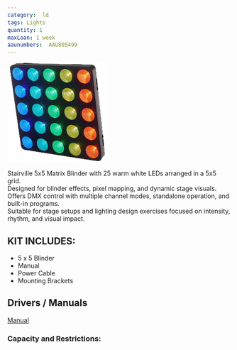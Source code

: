```yaml
---
category:  ld
tags: Lights
quantity: 1
maxLoan: 1 week
aaunumbers:  AAU805499
---
```

![5x5 Matrix Blinder](/assets/images/equip/5x5Stairville.png)

Stairville 5x5 Matrix Blinder with 25 warm white LEDs arranged in a 5x5 grid.<br>Designed for blinder effects, pixel mapping, and dynamic stage visuals.<br>Offers DMX control with multiple channel modes, standalone operation, and built-in programs.<br>Suitable for stage setups and lighting design exercises focused on intensity, rhythm, and visual impact.
## KIT INCLUDES:
-  5 x 5 Blinder
- Manual
- Power Cable
- Mounting Brackets

## Drivers / Manuals
[Manual](https://images.thomann.de/pics/atg/atgdata/document/manual/278014_c_278014_v5_en_online.pdf)



### Capacity and Restrictions:
